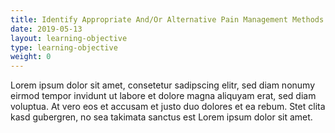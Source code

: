 ```yaml
---
title: Identify Appropriate And/Or Alternative Pain Management Methods. 
date: 2019-05-13
layout: learning-objective
type: learning-objective
weight: 0
---
```

Lorem ipsum dolor sit amet, consetetur sadipscing elitr, sed diam nonumy eirmod
tempor invidunt ut labore et dolore magna aliquyam erat, sed diam voluptua. At
vero eos et accusam et justo duo dolores et ea rebum. Stet clita kasd gubergren,
no sea takimata sanctus est Lorem ipsum dolor sit amet.

